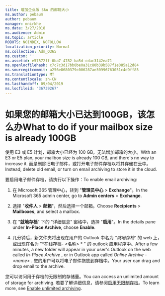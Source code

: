 ```yaml
---
title: 增加企业版 Sku 的邮箱大小
ms.author: pebaum
author: pebaum
manager: mnirkhe
ms.date: 3/27/2018
ms.audience: Admin
ms.topic: article
ROBOTS: NOINDEX, NOFOLLOW
localization_priority: Normal
ms.collection: Adm_O365
ms.custom: ''
ms.assetid: e57572ff-0ba7-4782-ba5d-cdac3142ea71
ms.openlocfilehash: c7c7c3d17bb0be0a31c80b39b587f1e085a12d84
ms.sourcegitcommit: a256e8680379c006287ae30996763051c4d9ff85
ms.translationtype: MT
ms.contentlocale: zh-CN
ms.lasthandoff: 09/04/2019
ms.locfileid: "36739267"
---
```

# <a name="what-to-do-if-your-mailbox-size-is-already-100gb"></a><span data-ttu-id="a3bd7-102">如果您的邮箱大小已达到100GB，该怎么办</span><span class="sxs-lookup"><span data-stu-id="a3bd7-102">What to do if your mailbox size is already 100GB</span></span>

<span data-ttu-id="a3bd7-103">使用 E3 或 E5 计划，邮箱大小已经为 100 GB，无法增加邮箱的大小。</span><span class="sxs-lookup"><span data-stu-id="a3bd7-103">With an E3 or E5 plan, your mailbox size is already 100 GB, and there's no way to increase it.</span></span> <span data-ttu-id="a3bd7-104">而是删除旧电子邮件，或打开电子邮件存档以将其存储在云中。</span><span class="sxs-lookup"><span data-stu-id="a3bd7-104">Instead, delete old email, or turn on email archiving to store it in the cloud.</span></span> 
  
<span data-ttu-id="a3bd7-105">要启用电子邮件存档，请执行以下操作：</span><span class="sxs-lookup"><span data-stu-id="a3bd7-105">To enable email archiving:</span></span>
  
1. <span data-ttu-id="a3bd7-106">在 Microsoft 365 管理中心，转到 "**管理员中心** \> **Exchange**"。</span><span class="sxs-lookup"><span data-stu-id="a3bd7-106">In the Microsoft 365 admin center, go to **Admin centers** \> **Exchange**.</span></span> 
    
2. <span data-ttu-id="a3bd7-107">选择 "**收件人** \> **邮箱**"，然后选择一个邮箱。</span><span class="sxs-lookup"><span data-stu-id="a3bd7-107">Choose **Recipients** \> **Mailboxes**, and select a mailbox.</span></span> 
    
3. <span data-ttu-id="a3bd7-108">在 "**就地存档**" 下的 "详细信息" 窗格中，选择 "**启用**"。</span><span class="sxs-lookup"><span data-stu-id="a3bd7-108">In the details pane under **In-Place Archive**, choose **Enable**.</span></span> 
    
4. <span data-ttu-id="a3bd7-109">几分钟后，新文件夹将出现在用户的 Outlook 中名为 *"就地存档*" 的 web 上，或出现在名为 "\*在线存档- \<名称\> \* " 的 outlook 应用程序中。</span><span class="sxs-lookup"><span data-stu-id="a3bd7-109">After a few minutes, a new folder will appear in your user's Outlook on the web called  *In-Place Archive*  , or in Outlook app called  *Online Archive - \<name\>*  .</span></span> <span data-ttu-id="a3bd7-110">您的用户可以将电子邮件拖放到存档中。</span><span class="sxs-lookup"><span data-stu-id="a3bd7-110">Your user can drag and drop email to the archive.</span></span> 
    
<span data-ttu-id="a3bd7-111">您可以访问用于存档的无限制的存储量。</span><span class="sxs-lookup"><span data-stu-id="a3bd7-111">You can access an unlimited amount of storage for archiving.</span></span> <span data-ttu-id="a3bd7-112">若要了解详细信息，请参阅[启用无限制存档](https://docs.microsoft.com/office365/securitycompliance/enable-unlimited-archiving)。</span><span class="sxs-lookup"><span data-stu-id="a3bd7-112">To learn more, see [Enable unlimited archiving](https://docs.microsoft.com/office365/securitycompliance/enable-unlimited-archiving).</span></span>
  

